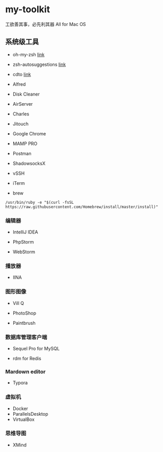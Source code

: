 # my-toolkit

 工欲善其事，必先利其器
 All for Mac OS


## 系统级工具

- oh-my-zsh [link](https://github.com/robbyrussell/oh-my-zsh)

- zsh-autosuggestions [link](https://github.com/zsh-users/zsh-autosuggestions)

- cdto [link](https://github.com/jbtule/cdto)

- Alfred

- Disk Cleaner

- AirServer

- Charles

- Jitouch

- Google Chrome

- MAMP PRO

- Postman

- ShadowsocksX

- vSSH

- iTerm

- brew
```shell
/usr/bin/ruby -e "$(curl -fsSL https://raw.githubusercontent.com/Homebrew/install/master/install)"
```
  

### 编辑器

- IntelliJ IDEA

- PhpStorm

- WebStorm

  

### 播放器

- IINA

  

### 图形图像

- Vill Q

- PhotoShop

- Paintbrush

  

### 数据库管理客户端

- Sequel Pro for MySQL

- rdm for Redis

  

### Mardown editor

- Typora

  

### 虚拟机

- Docker
- ParallelsDesktop
- VirtualBox


### 思维导图

- XMind

